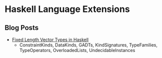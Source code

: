 # Haskell Language Extensions
## Blog Posts
- [Fixed Length Vector Types in Haskell](http://blog.jle.im/entry/fixed-length-vector-types-in-haskell-2015)
  - ConstraintKinds, DataKinds, GADTs, KindSignatures, TypeFamilies, TypeOperators, OverloadedLists, UndecidableInstances
